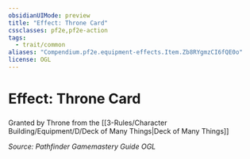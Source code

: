 ```yaml
---
obsidianUIMode: preview
title: "Effect: Throne Card"
cssclasses: pf2e,pf2e-action
tags:
  - trait/common
aliases: "Compendium.pf2e.equipment-effects.Item.Zb8RYgmzCI6fQE0o"
license: OGL
---
```

# Effect: Throne Card

### 






Granted by Throne from the [[3-Rules/Character Building/Equipment/D/Deck of Many Things|Deck of Many Things]]

*Source: Pathfinder Gamemastery Guide*
*OGL*